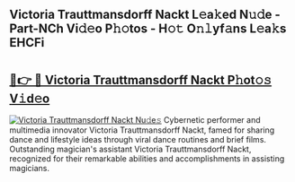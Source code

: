 ## Victoria Trauttmansdorff Nackt L𝚎a𝚔ed N𝚞𝚍e - Part-NCh Vi𝚍𝚎o P𝚑𝚘tos - H𝚘𝚝 O𝚗𝚕yf𝚊ns L𝚎a𝚔s EHCFi

# <h2><a href="http://kf6yd2.oniu.top/?m=Victoria+Trauttmansdorff+Nackt">🔗👉 🔴 Victoria Trauttmansdorff Nackt P𝚑ot𝚘𝚜 V𝚒d𝚎o</a></h2>

[![Victoria Trauttmansdorff Nackt Nu𝚍e𝚜](https://i.imgur.com/0qMVB7G.gif)](http://kf6yd2.oniu.top/?m=Victoria+Trauttmansdorff+Nackt)
Cybernetic performer and multimedia innovator Victoria Trauttmansdorff Nackt, famed for sharing dance and lifestyle ideas through viral dance routines and brief films. Outstanding magician's assistant Victoria Trauttmansdorff Nackt, recognized for their remarkable abilities and accomplishments in assisting magicians.  
